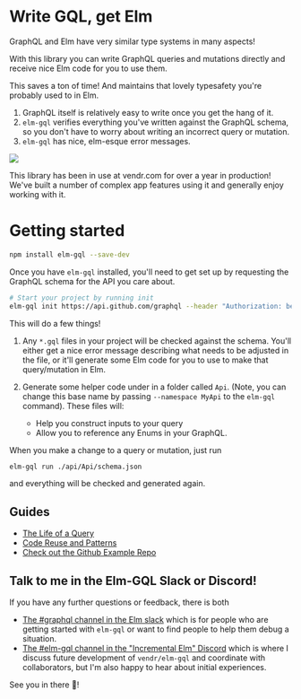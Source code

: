 # Write GQL, get Elm

GraphQL and Elm have very similar type systems in many aspects!

With this library you can write GraphQL queries and mutations directly and receive nice Elm code for you to use them.

This saves a ton of time! And maintains that lovely typesafety you're probably used to in Elm.

1. GraphQL itself is relatively easy to write once you get the hang of it.
2. `elm-gql` verifies everything you've written against the GraphQL schema, so you don't have to worry about writing an incorrect query or mutation.
3. `elm-gql` has nice, elm-esque error messages.

![](/guide/assets/VariableError.png)

This library has been in use at vendr.com for over a year in production! We've built a number of complex app features using it and generally enjoy working with it.

# Getting started

```bash
npm install elm-gql --save-dev
```

Once you have `elm-gql` installed, you'll need to get set up by requesting the GraphQL schema for the API you care about.

```sh
# Start your project by running init
elm-gql init https://api.github.com/graphql --header "Authorization: bearer TOKEN"

```

This will do a few things!

1. Any `*.gql` files in your project will be checked against the schema. You'll either get a nice error message describing what needs to be adjusted in the file, or it'll generate some Elm code for you to use to make that query/mutation in Elm.

2. Generate some helper code under in a folder called `Api`. (Note, you can change this base name by passing `--namespace MyApi` to the `elm-gql` command). These files will:
   - Help you construct inputs to your query
   - Allow you to reference any Enums in your GraphQL.

When you make a change to a query or mutation, just run

```bash
elm-gql run ./api/Api/schema.json
```

and everything will be checked and generated again.

## Guides

- [The Life of a Query](https://github.com/vendrinc/elm-gql/blob/main/guide/LifeOfAQuery.md)
- [Code Reuse and Patterns](https://github.com/vendrinc/elm-gql/blob/main/guide/CodePatterns.md)
- [Check out the Github Example Repo](https://github.com/mdgriffith/elm-gql-github-example)

## Talk to me in the Elm-GQL Slack or Discord!

If you have any further questions or feedback, there is both

- [The #graphql channel in the Elm slack](https://elm-lang.org/community/slack) which is for people who are getting started with `elm-gql` or want to find people to help them debug a situation.
- [The #elm-gql channel in the "Incremental Elm" Discord](https://incrementalelm.com/chat/) which is where I discuss future development of `vendr/elm-gql` and coordinate with collaborators, but I'm also happy to hear about initial experiences.

See you in there :wave:!
